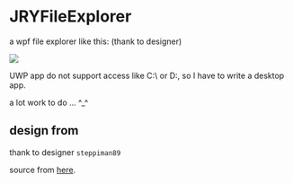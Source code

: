 # JRYFileExplorer

a wpf file explorer like this: (thank to designer)

![](http://orig11.deviantart.net/689d/f/2016/042/c/f/windows_10_redesign___file_explorer__wip__by_steppiman89-d9r922u.png)

UWP app do not support access like C:\ or D:\, so I have to write a desktop app.

a lot work to do ... ^_^

## design from

thank to designer `steppiman89`

source from [here](http://steppiman89.deviantart.com/art/Windows-10-Redesign-File-Explorer-WIP-589967814).
